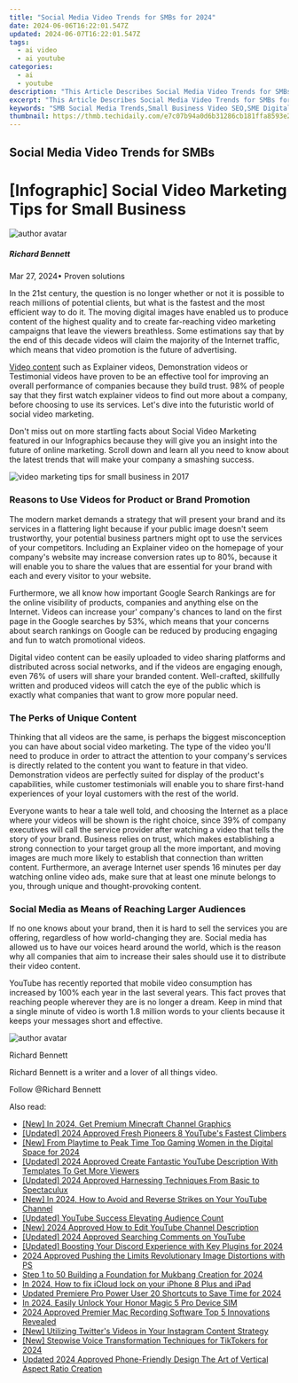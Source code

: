 ```yaml
---
title: "Social Media Video Trends for SMBs for 2024"
date: 2024-06-06T16:22:01.547Z
updated: 2024-06-07T16:22:01.547Z
tags:
  - ai video
  - ai youtube
categories:
  - ai
  - youtube
description: "This Article Describes Social Media Video Trends for SMBs for 2024"
excerpt: "This Article Describes Social Media Video Trends for SMBs for 2024"
keywords: "SMB Social Media Trends,Small Business Video SEO,SME Digital Strategies,MVP Branding Techniques,B2B Content Marketing,Engaging SMB Videos,Local Online Promotion"
thumbnail: https://thmb.techidaily.com/e7c07b94a0d6b31286cb181ffa8593e2e10d0215534d64f40b8e2e1bab83a4ee.jpg
---
```


## Social Media Video Trends for SMBs

# \[Infographic\] Social Video Marketing Tips for Small Business

![author avatar](https://images.wondershare.com/filmora/article-images/richard-bennett.jpg)

##### Richard Bennett

 Mar 27, 2024• Proven solutions

In the 21st century, the question is no longer whether or not it is possible to reach millions of potential clients, but what is the fastest and the most efficient way to do it. The moving digital images have enabled us to produce content of the highest quality and to create far-reaching video marketing campaigns that leave the viewers breathless. Some estimations say that by the end of this decade videos will claim the majority of the Internet traffic, which means that video promotion is the future of advertising.

[Video content](https://www.pointvisible.com/blog/video-marketing/) such as Explainer videos, Demonstration videos or Testimonial videos have proven to be an effective tool for improving an overall performance of companies because they build trust. 98% of people say that they first watch explainer videos to find out more about a company, before choosing to use its services. Let's dive into the futuristic world of social video marketing.

Don't miss out on more startling facts about Social Video Marketing featured in our Infographics because they will give you an insight into the future of online marketing. Scroll down and learn all you need to know about the latest trends that will make your company a smashing success.

![video marketing tips for small business in 2017](https://images.wondershare.com/filmora/article-images/video-marketing-tips-for-small-business-in-2017.jpg)

### Reasons to Use Videos for Product or Brand Promotion

The modern market demands a strategy that will present your brand and its services in a flattering light because if your public image doesn't seem trustworthy, your potential business partners might opt to use the services of your competitors. Including an Explainer video on the homepage of your company's website may increase conversion rates up to 80%, because it will enable you to share the values that are essential for your brand with each and every visitor to your website.

Furthermore, we all know how important Google Search Rankings are for the online visibility of products, companies and anything else on the Internet. Videos can increase your' company's chances to land on the first page in the Google searches by 53%, which means that your concerns about search rankings on Google can be reduced by producing engaging and fun to watch promotional videos.

Digital video content can be easily uploaded to video sharing platforms and distributed across social networks, and if the videos are engaging enough, even 76% of users will share your branded content. Well-crafted, skillfully written and produced videos will catch the eye of the public which is exactly what companies that want to grow more popular need.

### The Perks of Unique Content

Thinking that all videos are the same, is perhaps the biggest misconception you can have about social video marketing. The type of the video you'll need to produce in order to attract the attention to your company's services is directly related to the content you want to feature in that video. Demonstration videos are perfectly suited for display of the product's capabilities, while customer testimonials will enable you to share first-hand experiences of your loyal customers with the rest of the world.

Everyone wants to hear a tale well told, and choosing the Internet as a place where your videos will be shown is the right choice, since 39% of company executives will call the service provider after watching a video that tells the story of your brand. Business relies on trust, which makes establishing a strong connection to your target group all the more important, and moving images are much more likely to establish that connection than written content. Furthermore, an average Internet user spends 16 minutes per day watching online video ads, make sure that at least one minute belongs to you, through unique and thought-provoking content.

### Social Media as Means of Reaching Larger Audiences

If no one knows about your brand, then it is hard to sell the services you are offering, regardless of how world-changing they are. Social media has allowed us to have our voices heard around the world, which is the reason why all companies that aim to increase their sales should use it to distribute their video content.

YouTube has recently reported that mobile video consumption has increased by 100% each year in the last several years. This fact proves that reaching people wherever they are is no longer a dream. Keep in mind that a single minute of video is worth 1.8 million words to your clients because it keeps your messages short and effective.

![author avatar](https://images.wondershare.com/filmora/article-images/richard-bennett.jpg)

Richard Bennett

Richard Bennett is a writer and a lover of all things video.

Follow @Richard Bennett

<span class="atpl-alsoreadstyle">Also read:</span>
<div><ul>
<li><a href="https://eaxpv-info.techidaily.com/new-in-2024-get-premium-minecraft-channel-graphics/"><u>[New] In 2024, Get Premium Minecraft Channel Graphics</u></a></li>
<li><a href="https://eaxpv-info.techidaily.com/updated-2024-approved-fresh-pioneers-8-youtubes-fastest-climbers/"><u>[Updated] 2024 Approved  Fresh Pioneers 8  YouTube's Fastest Climbers</u></a></li>
<li><a href="https://eaxpv-info.techidaily.com/new-from-playtime-to-peak-time-top-gaming-women-in-the-digital-space-for-2024/"><u>[New] From Playtime to Peak Time  Top Gaming Women in the Digital Space for 2024</u></a></li>
<li><a href="https://eaxpv-info.techidaily.com/updated-2024-approved-create-fantastic-youtube-description-with-templates-to-get-more-viewers/"><u>[Updated] 2024 Approved  Create Fantastic YouTube Description With Templates To Get More Viewers</u></a></li>
<li><a href="https://eaxpv-info.techidaily.com/updated-2024-approved-harnessing-techniques-from-basic-to-spectaculux/"><u>[Updated] 2024 Approved  Harnessing Techniques  From Basic to Spectaculux</u></a></li>
<li><a href="https://eaxpv-info.techidaily.com/new-in-2024-how-to-avoid-and-reverse-strikes-on-your-youtube-channel/"><u>[New] In 2024, How to Avoid and Reverse Strikes on Your YouTube Channel</u></a></li>
<li><a href="https://eaxpv-info.techidaily.com/updated-youtube-success-elevating-audience-count/"><u>[Updated] YouTube Success  Elevating Audience Count</u></a></li>
<li><a href="https://eaxpv-info.techidaily.com/new-2024-approved-how-to-edit-youtube-channel-description/"><u>[New] 2024 Approved  How to Edit YouTube Channel Description</u></a></li>
<li><a href="https://eaxpv-info.techidaily.com/updated-2024-approved-searching-comments-on-youtube/"><u>[Updated] 2024 Approved  Searching Comments on YouTube</u></a></li>
<li><a href="https://discord-videos.techidaily.com/updated-boosting-your-discord-experience-with-key-plugins-for-2024/"><u>[Updated] Boosting Your Discord Experience with Key Plugins for 2024</u></a></li>
<li><a href="https://extra-skills.techidaily.com/2024-approved-pushing-the-limits-revolutionary-image-distortions-with-ps/"><u>2024 Approved  Pushing the Limits  Revolutionary Image Distortions with PS</u></a></li>
<li><a href="https://facebook-video-share.techidaily.com/step-1-to-50-building-a-foundation-for-mukbang-creation-for-2024/"><u>Step 1 to 50  Building a Foundation for Mukbang Creation for 2024</u></a></li>
<li><a href="https://activate-lock.techidaily.com/in-2024-how-to-fix-icloud-lock-on-your-iphone-8-plus-and-ipad-by-drfone-ios/"><u>In 2024, How to fix iCloud lock on your iPhone 8 Plus and iPad</u></a></li>
<li><a href="https://ai-driven-video-production.techidaily.com/updated-premiere-pro-power-user-20-shortcuts-to-save-time-for-2024/"><u>Updated Premiere Pro Power User 20 Shortcuts to Save Time for 2024</u></a></li>
<li><a href="https://sim-unlock.techidaily.com/in-2024-easily-unlock-your-honor-magic-5-pro-device-sim-by-drfone-android/"><u>In 2024, Easily Unlock Your Honor Magic 5 Pro Device SIM</u></a></li>
<li><a href="https://video-screen-grab.techidaily.com/2024-approved-premier-mac-recording-software-top-5-innovations-revealed/"><u>2024 Approved  Premier Mac Recording Software  Top 5 Innovations Revealed</u></a></li>
<li><a href="https://twitter-videos.techidaily.com/new-utilizing-twitters-videos-in-your-instagram-content-strategy/"><u>[New] Utilizing Twitter's Videos in Your Instagram Content Strategy</u></a></li>
<li><a href="https://tiktok-clips.techidaily.com/new-stepwise-voice-transformation-techniques-for-tiktokers-for-2024/"><u>[New] Stepwise Voice Transformation Techniques for TikTokers for 2024</u></a></li>
<li><a href="https://ai-video-tools.techidaily.com/updated-2024-approved-phone-friendly-design-the-art-of-vertical-aspect-ratio-creation/"><u>Updated 2024 Approved Phone-Friendly Design The Art of Vertical Aspect Ratio Creation</u></a></li>
</ul></div>

<ins class="adsbygoogle"
      style="display:block"
      data-ad-client="ca-pub-7571918770474297"
      data-ad-slot="8358498916"
      data-ad-format="auto"
      data-full-width-responsive="true"></ins>